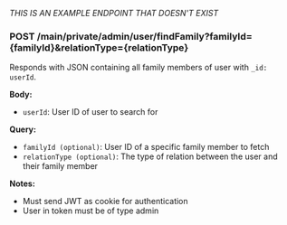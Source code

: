 _THIS IS AN EXAMPLE ENDPOINT THAT DOESN'T EXIST_
### POST /main/private/admin/user/findFamily?familyId={familyId}&relationType={relationType}
Responds with JSON containing all family members of user with `_id: userId`.

**Body:**
* `userId`: User ID of user to search for

**Query:**
* `familyId (optional)`: User ID of a specific family member to fetch
* `relationType (optional)`: The type of relation between the user and their family member

**Notes:**
* Must send JWT as cookie for authentication
* User in token must be of type admin
